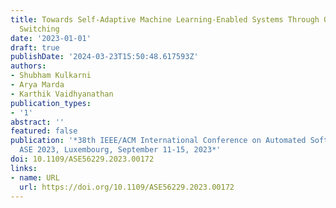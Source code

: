 ```yaml
---
title: Towards Self-Adaptive Machine Learning-Enabled Systems Through QoS-Aware Model
  Switching
date: '2023-01-01'
draft: true
publishDate: '2024-03-23T15:50:48.617593Z'
authors:
- Shubham Kulkarni
- Arya Marda
- Karthik Vaidhyanathan
publication_types:
- '1'
abstract: ''
featured: false
publication: '*38th IEEE/ACM International Conference on Automated Software Engineering,
  ASE 2023, Luxembourg, September 11-15, 2023*'
doi: 10.1109/ASE56229.2023.00172
links:
- name: URL
  url: https://doi.org/10.1109/ASE56229.2023.00172
---
```


